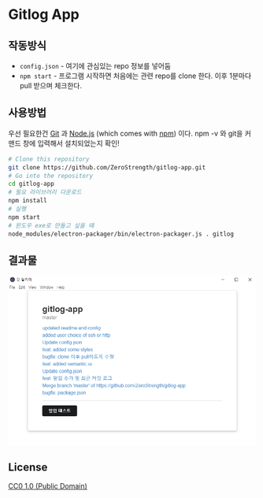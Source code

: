 # Gitlog App

## 작동방식

- `config.json` - 여기에 관심있는 repo 정보를 넣어둠
- `npm start` - 프로그램 시작하면 처음에는 관련 repo를 clone 한다. 이후 1분마다 pull 받으며 체크한다.

## 사용방법

우선 필요한건 [Git](https://git-scm.com) 과 [Node.js](https://nodejs.org/en/download/) (which comes with [npm](http://npmjs.com)) 이다. npm -v 와 git을 커맨드 창에 입력해서 설치되었는지 확인!

```bash
# Clone this repository
git clone https://github.com/ZeroStrength/gitlog-app.git
# Go into the repository
cd gitlog-app
# 필요 라이브러리 다운로드
npm install
# 실행
npm start
# 윈도우 exe로 만들고 싶을 때
node_modules/electron-packager/bin/electron-packager.js . gitlog
```

## 결과물
![mainlayout](screenshots/mainlayout_v1.0.0.png)


## License

[CC0 1.0 (Public Domain)](LICENSE.md)
